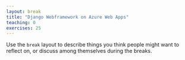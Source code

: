 ```yaml
---
layout: break
title: "Django Webframework on Azure Web Apps"
teaching: 0
exercises: 25
---
```


Use the `break` layout to describe things you think people might want to
reflect on, or discuss among themselves during the breaks.
